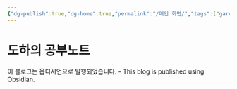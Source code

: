 ```yaml
---
{"dg-publish":true,"dg-home":true,"permalink":"/메인 화면/","tags":["gardenEntry"],"dgPassFrontmatter":true,"noteIcon":""}
---
```


# 도하의 공부노트



이 블로그는 옵디시언으로 발행되었습니다. - This blog is published using Obsidian.

